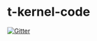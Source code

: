 # t-kernel-code

[![Gitter](https://badges.gitter.im/zhang3/t-kernel-code.svg)](https://gitter.im/zhang3/t-kernel-code?utm_source=badge&utm_medium=badge&utm_campaign=pr-badge&utm_content=badge)
